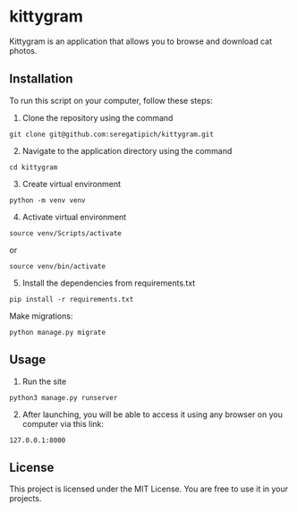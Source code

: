 # kittygram

Kittygram is an application that allows you to browse and download cat photos.

## Installation

To run this script on your computer, follow these steps:

1. Clone the repository using the command
```
git clone git@github.com:seregatipich/kittygram.git
``` 

2. Navigate to the application directory using the command
```
cd kittygram
``` 

3. Create virtual environment
```
python -m venv venv
```

4. Activate virtual environment
```
source venv/Scripts/activate
```
or
```
source venv/bin/activate
```

5. Install the dependencies from requirements.txt
```
pip install -r requirements.txt
```

Make migrations:
```
python manage.py migrate
```

## Usage

1. Run the site
```
python3 manage.py runserver
```
2. After launching, you will be able to access it using any browser on you computer via this link: 
```
127.0.0.1:8000  
```

## License

This project is licensed under the MIT License. You are free to use it in your projects.
